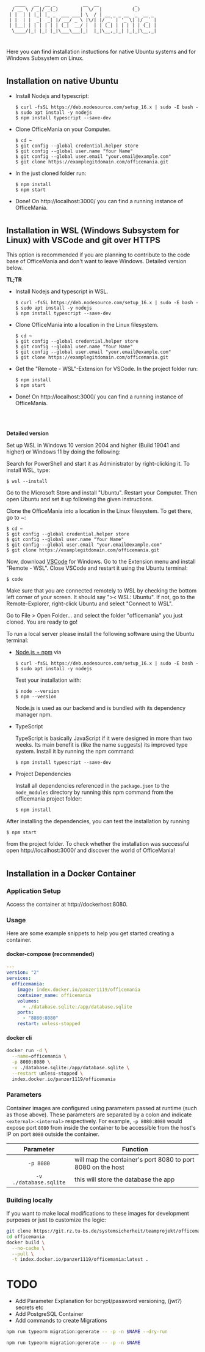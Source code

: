 ```
   ____   __  __ _          __  __             _       
  / __ \ / _|/ _(_)        |  \/  |           (_)      
 | |  | | |_| |_ _  ___ ___| \  / | __ _ _ __  _  __ _ 
 | |  | |  _|  _| |/ __/ _ \ |\/| |/ _` | '_ \| |/ _` |
 | |__| | | | | | | (_|  __/ |  | | (_| | | | | | (_| |
  \____/|_| |_| |_|\___\___|_|  |_|\__,_|_| |_|_|\__,_|
```

#

Here you can find installation instuctions for native Ubuntu systems and for Windows Subsystem on Linux.

#

## Installation on native Ubuntu

- Install Nodejs and typescript:

  ```
  $ curl -fsSL https://deb.nodesource.com/setup_16.x | sudo -E bash -
  $ sudo apt install -y nodejs
  $ npm install typescript --save-dev
  ```
- Clone OfficeMania on your Computer.

  ```
  $ cd ~
  $ git config --global credential.helper store
  $ git config --global user.name "Your Name"
  $ git config --global user.email "your.email@example.com"
  $ git clone https://examplegitdomain.com/officemania.git
  ```

- In the just cloned folder run:

  ```
  $ npm install
  $ npm start
  ```

- Done! On http://localhost:3000/ you can find a running instance of OfficeMania.

#

## Installation in WSL (Windows Subsystem for Linux) with VSCode and git over HTTPS

This option is recommended if you are planning to contribute to the code base of OfficeMania and don't want to leave
Windows. Detailed version below.

**TL;TR**

- Install Nodejs and typescript in WSL.

  ```
  $ curl -fsSL https://deb.nodesource.com/setup_16.x | sudo -E bash -
  $ sudo apt install -y nodejs
  $ npm install typescript --save-dev
  ```
- Clone OfficeMania into a location in the Linux filesystem.

  ```
  $ cd ~
  $ git config --global credential.helper store
  $ git config --global user.name "Your Name"
  $ git config --global user.email "your.email@example.com"
  $ git clone https://examplegitdomain.com/officemania.git
  ```

- Get the "Remote - WSL"-Extension for VSCode. In the project folder run:

  ```
  $ npm install
  $ npm start
  ```

- Done! On http://localhost:3000/ you can find a running instance of OfficeMania.

<br>
<br>

**Detailed version**

Set up WSL in Windows 10 version 2004 and higher (Build 19041 and higher) or Windows 11 by doing the following:

Search for PowerShell and start it as Administrator by right-clicking it. To install WSL, type:

```
$ wsl --install
```

Go to the Microsoft Store and install "Ubuntu". Restart your Computer. Then open Ubuntu and set it up following the
given instructions.

Clone the OfficeMania into a location in the Linux filesystem. To get there, go to ~:

```
$ cd ~
$ git config --global credential.helper store
$ git config --global user.name "Your Name"
$ git config --global user.email "your.email@example.com"
$ git clone https://examplegitdomain.com/officemania.git
```

Now, download [VSCode](https://code.visualstudio.com/) for Windows. Go to the Extension menu and install "Remote - WSL".
Close VSCode and restart it using the Ubuntu terminal:

```
$ code
```

Make sure that you are connected remotely to WSL by checking the bottom left corner of your screen. It should say "><
WSL: Ubuntu". If not, go to the Remote-Explorer, right-click Ubuntu and select "Connect to WSL".

Go to File > Open Folder... and select the folder "officemania" you just cloned. You are ready to go!

To run a local server please install the following software using the Ubuntu terminal:

- [Node.js + npm](https://nodejs.org/en/) via

  ```
  $ curl -fsSL https://deb.nodesource.com/setup_16.x | sudo -E bash -
  $ sudo apt install -y nodejs
  ```

  Test your installation with:

  ```
  $ node --version
  $ npm --version
  ```

  Node.js is used as our backend and is bundled with its dependency manager npm.

- TypeScript

  TypeScript is basically JavaScript if it were designed in more than two weeks. Its main benefit is (like the name
  suggests) its improved type system. Install it by running the npm command:

  ```
  $ npm install typescript --save-dev
  ```

- Project Dependencies

  Install all dependencies referenced in the `package.json` to the `node_modules` directory by running this npm command
  from the officemania project folder:

  ```
  $ npm install
  ```

After installing the dependencies, you can test the installation by running

```
$ npm start
```

from the project folder. To check whether the installation was successful open http://localhost:3000/ and discover the
world of OfficeMania!

#

## Installation in a Docker Container

### Application Setup

Access the container at http://dockerhost:8080.

### Usage

Here are some example snippets to help you get started creating a container.

#### docker-compose (recommended)

```yaml
---
version: "2"
services:
  officemania:
    image: index.docker.io/panzer1119/officemania
    container_name: officemania
    volumes:
      - ./database.sqlite:/app/database.sqlite
    ports:
      - "8080:8080"
    restart: unless-stopped
```

#### docker cli

```bash
docker run -d \
  --name=officemania \
  -p 8080:8080 \
  -v ./database.sqlite:/app/database.sqlite \
  --restart unless-stopped \
  index.docker.io/panzer1119/officemania
```

### Parameters

Container images are configured using parameters passed at runtime (such as those above). These parameters are separated
by a colon and indicate `<external>:<internal>` respectively. For example, `-p 8080:8080` would expose port `8080` from
inside the container to be accessible from the host's IP on port `8080` outside the container.

| Parameter | Function                                                       |
|:---------:|----------------------------------------------------------------|
| `-p 8080` | will map the container's port 8080 to port 8080 on the host    |
|  `-v ./database.sqlite`  | this will store the database the app |

### Building locally

If you want to make local modifications to these images for development purposes or just to customize the logic:

```bash
git clone https://git.rz.tu-bs.de/systemsicherheit/teamprojekt/officemania.git
cd officemania
docker build \
  --no-cache \
  --pull \
  -t index.docker.io/panzer1119/officemania:latest .
```

# TODO
- Add Parameter Explanation for bcrypt/password versioning, (jwt?) secrets etc
- Add PostgreSQL Container
- Add commands to create Migrations

```bash
npm run typeorm migration:generate -- -p -n $NAME --dry-run
```

```bash
npm run typeorm migration:generate -- -p -n $NAME
```

